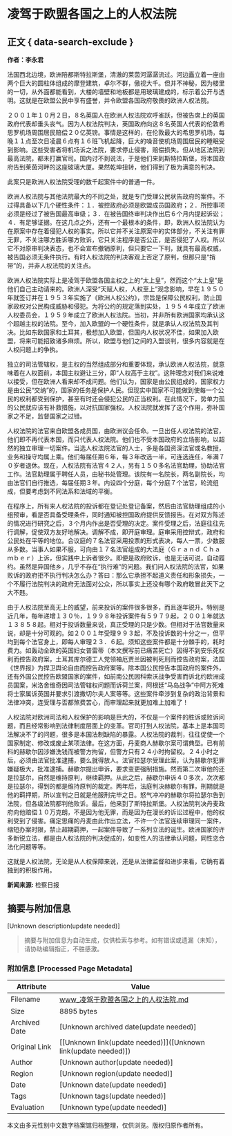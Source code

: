 # 凌驾于欧盟各国之上的人权法院

## 正文 { data-search-exclude }


**作者：李永君**

法国西北边境，欧洲陪都斯特拉斯堡，清澈的莱茵河潺潺流过。河边矗立着一座由两个巨大的圆柱体组成的摩登建筑，卓尔不群，傲视大千。但并不神秘，因为楼里的一切，从外面都能看到，大楼的墙壁和地板都是用玻璃建成的，标示着公开与透明。这就是在欧盟公民中享有盛誉，并令欧盟各国政府敬畏的欧洲人权法院。

２００１年１０月２日，８名英国人在欧洲人权法院欢呼雀跃，但被告席上的英国政府代表却垂头丧气。因为人权法院判决，英国政府向这８名英国人代表的伦敦希思罗机场周围居民赔偿２０亿英镑。事情是这样的，在伦敦最大的希思罗机场，每晚１１点至次日凌晨６点有１６班飞机起降，巨大的噪音使机场周围居民的睡眠受到影响。这些受害者将机场诉之法院，要求停止侵害，赔偿损失。但从地区法院到最高法院，都未打赢官司。国内讨不到说法，于是他们来到斯特拉斯堡，将本国政府告到莱茵河畔的这座玻璃大厦。果然乾坤扭转，他们得到了极为满意的判决。

此案只是欧洲人权法院受理的数千起案件中的普通一件。

欧洲人权法院与其他法院最大的不同之处，就是专门受理公民状告政府的案件。不过得具备以下几个硬性条件：１．被控政府必须是欧盟成员国政府；２．所控事项必须是经过了被告国最高审级；３．在被告国终审判决作出后６个月内提起诉讼；４．有足够证据。在这几点之外，还有一个最根本的条件，即，欧洲人权法院认为在原案中存在着侵犯人权的事实。所以它并不关注原案中的实体部分，不关注有罪无罪，不关注哪方胜诉哪方败诉，它只关注程序是否公正，是否侵犯了人权。所以它不对原审判决表态，也不会宣布撤销原判，但只要它一下判，就具有最高权威，被告国必须无条件执行。有时人权法院的判决客观上否定了原判，但那只是“捎带”的，并非人权法院的关注点。

欧洲人权法院实际上是凌驾于欧盟各国主权之上的“太上皇”，然而这个“太上皇”是他们自己主动请来的。欧洲人深受“天赋人权，人权至上”观念影响，早在１９５０年就签订并在１９５３年实施了《欧洲人权公约》，宗旨是保障公民权利，防止国家政权对公民构成威胁和侵犯。为将公约的规定落到实处，１９５４年成立了欧洲人权委员会，１９５９年成立了欧洲人权法院。当初，并非所有欧洲国家均承认这个超越主权的法院。至今，加入欧盟的一个硬性条件，就是承认人权法院及其判决。比如东欧国家和土耳其，极想加入欧盟，但国内人权状况不佳，如果加入欧盟，将来可能招致诸多麻烦。所以，欧盟与他们之间的入盟谈判，很多内容就是在人权问题上的争执。

独立的司法管辖权，是主权的当然组成部分和重要体现，承认欧洲人权法院，就意味着在人权面前，本国主权避让三分，即“人权高于主权”。这种理念对我们来说难以接受，但在欧洲人看来却不成问题。他们认为，国家是由公民组成的，国家权力是由公民“交纳”的，国家的任务是保护人民。但现实中国家不可能做到使每一个公民的权利都受到保护，甚至有时还会侵犯公民的正当权利。在此情况下，势单力孤的公民就应该有补救措施，以对抗国家强权。人权法院就发挥了这个作用，弥补国家之不足，监督国家之过错。

人权法院的法官来自欧盟各成员国，由欧洲议会任命。一旦出任人权法院的法官，他们即不再代表本国，而只代表人权法院。他们也不受本国政府的立场影响，以超然的独立审理一切案件。当选人权法院法官的人士，多是各国资深法官或名教授，业务和操守均属上乘。他们每届任期６年，每３年改选一半，可连选连任，年满７０岁者退休。现在，人权法院有法官４２人，另有１５０多名法官助理，协助法官工作。法官助理属于聘任人员，由秘书处管理。该院有一名院长，两名副院长，均由法官们自行推选，每届任期３年。内设四个分庭，每个分庭７个法官，轮流组成，但要考虑到不同法系和法域的平衡。

在程序上，所有来人权法院的投诉都在登记处登记备案，然后由法官助理组成的小组预审，看是否具备受理条件，同时通知被控国政府提供反馈报告。在对双方陈述的情况进行研究之后，３个月内作出是否受理的决定。案件受理之后，法庭往往先行调解，促使双方友好地解决。调解不成，即开庭审理。庭审采用控辩式，政府和公民处在平等的地位。合议庭的７名法官采用投票的形式表决，每人一票，少数服从多数。当事人如果不服，可向由１７名法官组成的大法庭（Ｇｒａｎｄ Ｃｈａｍｂｅｒ）上诉，但实践中上诉者很少。即便是政府败诉，也是无话可说，自动履约。虽然是异国他乡，几乎不存在“执行难”的问题。我们问人权法院的法官，如果败诉的政府拒不执行判决怎么办？答曰：那么它承担不起道义责任和形象损失，一个不履行法院判决的政府无法面对公众，所以事实上还没有哪个政府敢冒此天下之大不韪。

由于人权法院至高无上的威望，前来投诉的案件很多很多，而且逐年锐升。特别是近几年，每年递增１３０％，１９９８年投诉案件有５９７９起，２００１年就达１３８５８起。相对于投诉数量来说，真正受理的只是少数。但相对于法官数量来说，却是十分可观的。如２００１年受理９９３起，不及投诉数的十分之一，但平均到每个法官身上，即每人审理２３．６起。须知这些案件都是十分棘手的，耗时费力。如轰动全欧的英国妇女普雷蒂（本文撰写前已痛苦死亡）因得不到安乐死权利而控告政府案，土耳其库尔德工人党领袖厄贾兰因被判死刑而控告政府案，法国《世界报》为捍卫舆论自由而控告政府案等。除本国公民控告本国政府的案件外，还有外国公民控告欧盟国家的案件，如前南公民因科索沃战争受害而诉北约欧洲成员国案，米洛舍维奇因司法管辖权问题而诉荷兰案，阿根廷“马岛战争”中阿方死难将士家属诉英国并要求引渡撒切尔夫人案等等。这些案件牵涉到复杂的政治背景和法律冲突，连受理与否都煞费苦心，而审理起来就更加难上加难了！

人权法院对欧洲司法和人权保护的影响是巨大的，不仅是一个案件的胜诉或败诉问题，而且经常影响到法律制度层面上的变革。官司打到人权法院，基本上是本国司法解决不了的问题，很多是本国法制缺陷的暴露。人权法院的裁判，往往促使一个国家制定、修改或废止某项法律。在这方面，丹麦商人赫歇尔案可谓典型。已有前科的赫歇尔因涉嫌洗钱而被警方拘留，但警方只有２４小时拘留权。２４小时之后，必须由法官批准逮捕，要么就得放人。法官拉瑟尔受理此案，认为赫歇尔犯罪嫌疑极大，批准逮捕。赫歇尔提出申诉，要求变更强制措施。然而第二次审他的还是拉瑟尔，自然是维持原判，继续羁押。从此之后，赫歇尔申诉４０多次，次次都是拉瑟尔，得到的都是维持原判的裁定。两年后，法庭判决赫歇尔有罪，刑期就是他的羁押期，所以宣判之日就是他服刑完毕之日。怒气冲冲的赫歇尔将拉瑟尔告到法院，但各级法院都判他败诉。最后，他来到了斯特拉斯堡。人权法院判决丹麦政府向他赔偿１０万克朗，不是因为他无罪，而是因为在漫长的诉讼过程中，他的权利受到了侵害。痛定思痛的丹麦由此作出立法，不许一个法官连续审理同一案件，缩短办案时限，禁止超期羁押，一起案件导致了一系列立法的诞生。欧洲国家的许多新锐立法，都是由人权法院的判决促成的，如变性人的法律承认问题，同性恋合法化问题等等。

这就是人权法院，无论是从人权保障来说，还是从法律监督和进步来看，它确有着独到的积极作用。

**新闻来源:** 检察日报
<!-- tcd_original_link http://www.procedurallaw.cn/info/1013/6181.htm -->


## 摘要与附加信息

<!-- tcd_abstract -->
[Unknown description(update needed)]
<!-- tcd_abstract_end -->

> 摘要与附加信息为自动生成，仅供检索与参考。如有错误或遗漏（未知），请协助编辑指正，不胜感激。

### 附加信息 [Processed Page Metadata]

| Attribute       | Value                                  |
|-----------------|----------------------------------------|
| Filename        | www_凌驾于欧盟各国之上的人权法院.md                             |
| Size            | 8895 bytes                           |
| Archived Date   | [Unknown archived date(update needed)]                             |
| Original Link   | [[Unknown link(update needed)]]([Unknown link(update needed)])                       |
| Author          | [Unknown author(update needed)]                               |
| Region          | [Unknown region(update needed)]                               |
| Date            | [Unknown date(update needed)]                                 |
| Tags            | [Unknown tags(update needed)]                                 |
| Evaluation            | [Unknown type(update needed)]                                 |
<!-- tcd_table_end -->

本文由多元性别中文数字档案馆归档整理，仅供浏览。版权归原作者所有。
